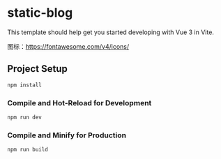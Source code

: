 # static-blog

This template should help get you started developing with Vue 3 in Vite.

图标：https://fontawesome.com/v4/icons/

## Project Setup

```sh
npm install
```

### Compile and Hot-Reload for Development

```sh
npm run dev
```

### Compile and Minify for Production

```sh
npm run build
```

